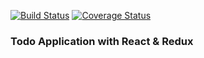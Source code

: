 [![Build Status](https://travis-ci.org/velmyk/react-todo-app.svg?branch=master)](https://travis-ci.org/velmyk/react-todo-app)
[![Coverage Status](https://coveralls.io/repos/github/velmyk/react-todo-app/badge.svg?branch=master)](https://coveralls.io/github/velmyk/react-todo-app?branch=master)

### Todo Application with React & Redux
